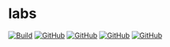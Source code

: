 # labs

[![Build](https://github.com/BasicEC/haskell-practice/actions/workflows/git-pages.yml/badge.svg?branch=main)](https://github.com/BasicEC/haskell-practice/actions/workflows/git-pages.yml)
[![GitHub](https://img.shields.io/badge/Test%20Coverage-hpc-blue)](https://basicec.github.io/haskell-practice/hpc/hpc_index.html)
[![GitHub](https://img.shields.io/github/license/BasicEC/haskell-practice)](https://github.com/BasicEC/haskell-practice/blob/main/LICENSE)
[![GitHub](https://img.shields.io/badge/doc-haddock-blue)](https://basicec.github.io/haskell-practice/haddock/index.html)
[![GitHub](https://img.shields.io/badge/doc-api-blue)](https://github.com/BasicEC/haskell-practice/blob/gh-pages/md/index.md)
